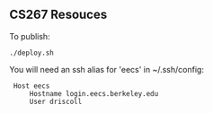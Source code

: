 CS267 Resouces
--------------

To publish:

    ./deploy.sh

You will need an ssh alias for 'eecs' in ~/.ssh/config:

     Host eecs
         Hostname login.eecs.berkeley.edu
         User driscoll
